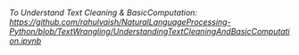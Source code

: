 ###### To Understand Text Cleaning & BasicComputation: https://github.com/rahulvaish/NaturalLanguageProcessing-Python/blob/TextWrangling/UnderstandingTextCleaningAndBasicComputation.ipynb
